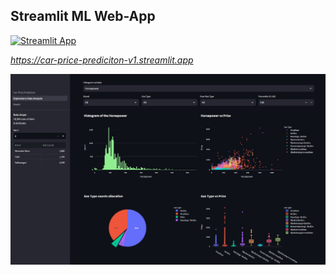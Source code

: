 ## Streamlit ML Web-App 

[![Streamlit App](https://static.streamlit.io/badges/streamlit_badge_black_white.svg)](https://car-price-prediciton.streamlit.app)

*https://car-price-prediciton-v1.streamlit.app*

![eda_snap](./eda_snap.jpg)

